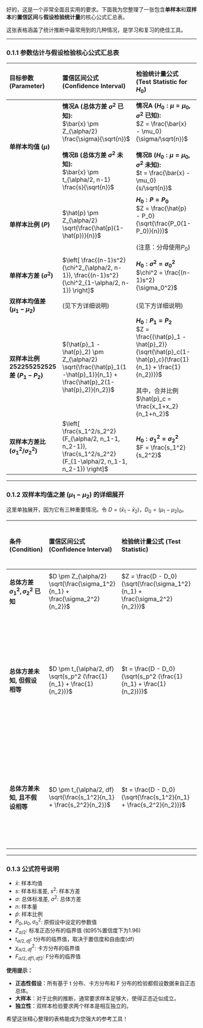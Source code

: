 好的，这是一个非常全面且实用的要求。下面我为您整理了一张包含**单样本**和**双样本**的**置信区间**与**假设检验统计量**的核心公式汇总表。

这张表格涵盖了统计推断中最常用到的几种情况，是学习和复习的绝佳工具。

---

### 0.1.1 参数估计与假设检验核心公式汇总表

| 目标参数 (Parameter)                       | 置信区间公式 (Confidence Interval)                                                                                                                                                     | 检验统计量公式 (Test Statistic for $H_0$)                                                                                                                                                              | 统计量分布与自由度 (Distribution & df)                                |
| :------------------------------------- | :------------------------------------------------------------------------------------------------------------------------------------------------------------------------------- | :---------------------------------------------------------------------------------------------------------------------------------------------------------------------------------------------- | :----------------------------------------------------------- |
| **单样本均值 ($\mu$)**                      | **情况A (总体方差 $\sigma^2$ 已知):**<br>$\bar{x} \pm Z_{\alpha/2} \frac{\sigma}{\sqrt{n}}$ <br><br> **情况B (总体方差 $\sigma^2$ 未知):**<br>$\bar{x} \pm t_{\alpha/2, n-1} \frac{s}{\sqrt{n}}$ | **情况A ($H_0: \mu = \mu_0$, $\sigma^2$ 已知):**<br>$Z = \frac{\bar{x} - \mu_0}{\sigma/\sqrt{n}}$ <br><br> **情况B ($H_0: \mu = \mu_0$, $\sigma^2$ 未知):**<br>$t = \frac{\bar{x} - \mu_0}{s/\sqrt{n}}$ | **情况A:** 标准正态分布 N(0, 1)<br><br>**情况B:** t 分布, $df = n-1$     |
| **单样本比例 ($P$)**                        | $\hat{p} \pm Z_{\alpha/2} \sqrt{\frac{\hat{p}(1-\hat{p})}{n}}$                                                                                                                   | **$H_0: P = P_0$**<br>$Z = \frac{\hat{p} - P_0}{\sqrt{\frac{P_0(1-P_0)}{n}}}$ <br><br> (注意：分母使用$P_0$)                                                                                           | 标准正态分布 N(0, 1)<br>(需满足大样本条件，如$nP_0 \ge 10, n(1-P_0) \ge 10$) |
| **单样本方差 ($\sigma^2$)**                 | $\left[ \frac{(n-1)s^2}{\chi^2_{\alpha/2, n-1}}, \frac{(n-1)s^2}{\chi^2_{1-\alpha/2, n-1}} \right]$                                                                              | **$H_0: \sigma^2 = \sigma_0^2$**<br>$\chi^2 = \frac{(n-1)s^2}{\sigma_0^2}$                                                                                                                      | $\chi^2$ (卡方) 分布<br>$df = n-1$                               |
| **双样本均值差 ($\mu_1 - \mu_2$)**           | (见下方详细说明)                                                                                                                                                                        | (见下方详细说明)                                                                                                                                                                                       | (见下方详细说明)                                                    |
| **双样本比例252255252525差 ($P_1 - P_2$)**   | $(\hat{p}_1 - \hat{p}_2) \pm Z_{\alpha/2} \sqrt{\frac{\hat{p}_1(1-\hat{p}_1)}{n_1} + \frac{\hat{p}_2(1-\hat{p}_2)}{n_2}}$                                                        | **$H_0: P_1 = P_2$**<br>$Z = \frac{(\hat{p}_1 - \hat{p}_2)}{\sqrt{\hat{p}_c(1-\hat{p}_c)(\frac{1}{n_1} + \frac{1}{n_2})}}$ <br><br> 其中，合并比例 $\hat{p}_c = \frac{x_1+x_2}{n_1+n_2}$               | 标准正态分布 N(0, 1)<br>(需满足大样本条件)                                 |
| **双样本方差比 ($\sigma_1^2 / \sigma_2^2$)** | $\left[ \frac{s_1^2/s_2^2}{F_{\alpha/2, n_1-1, n_2-1}}, \frac{s_1^2/s_2^2}{F_{1-\alpha/2, n_1-1, n_2-1}} \right]$                                                                | **$H_0: \sigma_1^2 = \sigma_2^2$**<br>$F = \frac{s_1^2}{s_2^2}$                                                                                                                                 | F 分布<br>df1 = $n_1-1$ (分子自由度)<br>df2 = $n_2-1$ (分母自由度)       |

---

### 0.1.2 双样本均值之差 ($\mu_1 - \mu_2$) 的详细展开

这里单独展开，因为它有三种重要情况。令 $D = (\bar{x}_1 - \bar{x}_2)$，$D_0 = (\mu_1-\mu_2)_0$。

| 条件 (Condition) | 置信区间公式 (Confidence Interval) | 检验统计量公式 (Test Statistic) | 统计量分布与自由度 |
| :--- | :--- | :--- | :--- |
| **总体方差 $\sigma_1^2, \sigma_2^2$ 已知** | $D \pm Z_{\alpha/2} \sqrt{\frac{\sigma_1^2}{n_1} + \frac{\sigma_2^2}{n_2}}$ | $Z = \frac{D - D_0}{\sqrt{\frac{\sigma_1^2}{n_1} + \frac{\sigma_2^2}{n_2}}}$ | 标准正态分布 N(0, 1) |
| **总体方差未知, 但假设相等** | $D \pm t_{\alpha/2, df} \sqrt{s_p^2 (\frac{1}{n_1} + \frac{1}{n_2})}$ | $t = \frac{D - D_0}{\sqrt{s_p^2 (\frac{1}{n_1} + \frac{1}{n_2})}}$ | **合并t检验**<br>t 分布, $df = n_1+n_2-2$<br>($s_p^2$ 是合并方差) |
| **总体方差未知, 且不假设相等** | $D \pm t_{\alpha/2, df} \sqrt{\frac{s_1^2}{n_1} + \frac{s_2^2}{n_2}}$ | $t = \frac{D - D_0}{\sqrt{\frac{s_1^2}{n_1} + \frac{s_2^2}{n_2}}}$ | **韦尔奇t检验 (推荐)**<br>t 分布, df用复杂公式计算 |

---

### 0.1.3 公式符号说明

*   $\bar{x}$: 样本均值
*   $s$: 样本标准差, $s^2$: 样本方差
*   $\sigma$: 总体标准差, $\sigma^2$: 总体方差
*   $n$: 样本量
*   $\hat{p}$: 样本比例
*   $P_0, \mu_0, \sigma_0^2$: 原假设中设定的参数值
*   $Z_{\alpha/2}$: 标准正态分布的临界值 (如95%置信度下为1.96)
*   $t_{\alpha/2, df}$: t分布的临界值，取决于置信度和自由度(df)
*   $\chi^2_{\alpha/2, df}$: 卡方分布的临界值
*   $F_{\alpha/2, df1, df2}$: F分布的临界值

**使用提示：**

*   **正态性假设**：所有基于 t 分布、卡方分布和 F 分布的检验都假设数据来自正态总体。
*   **大样本**：对于比例的推断，通常要求样本足够大，使得正态近似成立。
*   **独立性**：双样本检验要求两个样本是相互独立的。

希望这张精心整理的表格能成为您强大的参考工具！